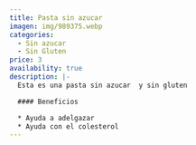 ```yaml
---
title: Pasta sin azucar
imagen: img/989375.webp
categories:
  - Sin azucar
  - Sin Gluten
price: 3
availability: true
description: |-
  Esta es una pasta sin azucar  y sin gluten

  #### Beneficios

  * Ayuda a adelgazar
  * Ayuda con el colesterol
---
```

